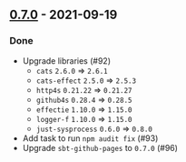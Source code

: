 ## [0.7.0](https://github.com/Kevin-Lee/sbt-docusaur/issues?utf8=%E2%9C%93&q=is%3Aissue+is%3Aclosed+milestone%3Amilestone12) - 2021-09-19

### Done
* Upgrade libraries (#92)
  * `cats` `2.6.0` => `2.6.1`
  * `cats-effect` `2.5.0` => `2.5.3`
  * `http4s` `0.21.22` => `0.21.27`
  * `github4s` `0.28.4` => `0.28.5`
  * `effectie` `1.10.0` => `1.15.0`
  * `logger-f` `1.10.0` => `1.15.0`
  * `just-sysprocess` `0.6.0` => `0.8.0`
* Add task to run `npm audit fix` (#93)
* Upgrade `sbt-github-pages` to `0.7.0` (#96)
